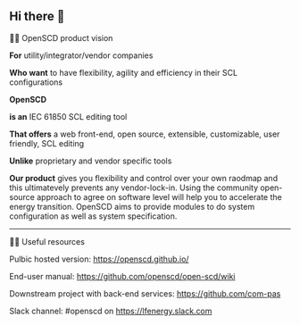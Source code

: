 ## Hi there 👋

🙋‍♀️ OpenSCD product vision

**For** utility/integrator/vendor companies​

**Who want** to have flexibility, agility and efficiency in their SCL configurations​

**OpenSCD**​

**is an** IEC 61850 SCL editing tool​

**That offers** a web front-end, open source, extensible, customizable, user friendly, SCL editing​

**Unlike** proprietary and vendor specific tools​

**Our product** gives you flexibility and control over your own raodmap and this ultimatevely prevents any vendor-lock-in. Using the community open-source approach to agree on software level will help you to accelerate the energy transition. OpenSCD aims to provide modules to do system configuration as well as system specification.

---


👩‍💻 Useful resources


Pulbic hosted version: https://openscd.github.io/

End-user manual: https://github.com/openscd/open-scd/wiki

Downstream project with back-end services: https://github.com/com-pas

Slack channel: #openscd on https://lfenergy.slack.com

